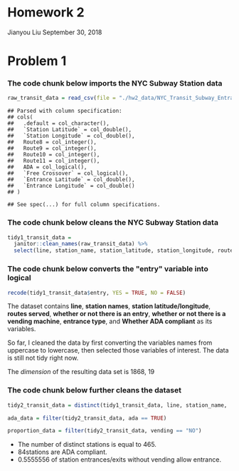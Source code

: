 Homework 2
================
Jianyou Liu
September 30, 2018

Problem 1
=========

### The code chunk below imports the NYC Subway Station data

``` r
raw_transit_data = read_csv(file = "./hw2_data/NYC_Transit_Subway_Entrance_And_Exit_Data.csv")
```

    ## Parsed with column specification:
    ## cols(
    ##   .default = col_character(),
    ##   `Station Latitude` = col_double(),
    ##   `Station Longitude` = col_double(),
    ##   Route8 = col_integer(),
    ##   Route9 = col_integer(),
    ##   Route10 = col_integer(),
    ##   Route11 = col_integer(),
    ##   ADA = col_logical(),
    ##   `Free Crossover` = col_logical(),
    ##   `Entrance Latitude` = col_double(),
    ##   `Entrance Longitude` = col_double()
    ## )

    ## See spec(...) for full column specifications.

### The code chunk below cleans the NYC Subway Station data

``` r
tidy1_transit_data = 
  janitor::clean_names(raw_transit_data) %>%
  select(line, station_name, station_latitude, station_longitude, route1:route11, entry, vending, entrance_type, ada ) 
```

### The code chunk below converts the "entry" variable into logical

``` r
recode(tidy1_transit_data$entry, YES = TRUE, NO = FALSE)
```

The dataset contains **line**, **station names**, **station latitude/longitude**, **routes served**, **whether or not there is an entry**, **whether or not there is a vending machine**, **entrance type**, and **Whether ADA compliant** as its variables.

So far, I cleaned the data by first converting the variables names from uppercase to lowercase, then selected those variables of interest. The data is still not tidy right now.

The *dimension* of the resulting data set is 1868, 19

### The code chunk below further cleans the dataset

``` r
tidy2_transit_data = distinct(tidy1_transit_data, line, station_name, .keep_all = TRUE)

ada_data = filter(tidy2_transit_data, ada == TRUE)

proportion_data = filter(tidy2_transit_data, vending == "NO")
```

-   The number of distinct stations is equal to 465.
-   84stations are ADA compliant.
-   0.5555556 of station entrances/exits without vending allow entrance.
